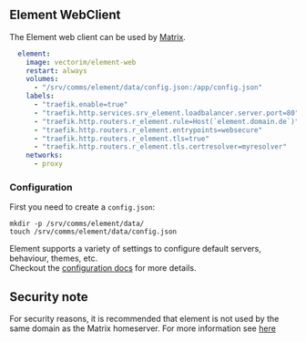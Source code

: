 ## Element WebClient 
The Element web client can be used by [Matrix](./matrix.md).

```yaml 
  element:   
    image: vectorim/element-web
    restart: always
    volumes:
      - "/srv/comms/element/data/config.json:/app/config.json"
    labels:
      - "traefik.enable=true"
      - "traefik.http.services.srv_element.loadbalancer.server.port=80"
      - "traefik.http.routers.r_element.rule=Host(`element.domain.de`)"
      - "traefik.http.routers.r_element.entrypoints=websecure"
      - "traefik.http.routers.r_element.tls=true"
      - "traefik.http.routers.r_element.tls.certresolver=myresolver"
    networks:
      - proxy
```

### Configuration
First you need to create a `config.json`:
```shell
mkdir -p /srv/comms/element/data/
touch /srv/comms/element/data/config.json 
```
Element supports a variety of settings to configure default servers, behaviour, themes, etc.  
Checkout the [configuration docs](https://github.com/vector-im/element-web/blob/develop/docs/config.md#desktop-app-configuration) for more details.

## Security note

For security reasons, it is recommended that element is not used by the same domain as the Matrix homeserver. For more information see [here](https://github.com/vector-im/element-web#separate-domains)  